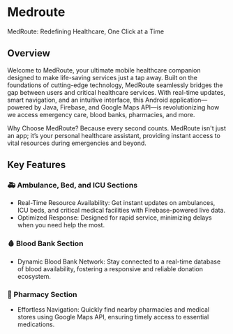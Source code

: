 
# Medroute

MedRoute: Redefining Healthcare, One Click at a Time

## Overview
Welcome to MedRoute, your ultimate mobile healthcare companion designed to make life-saving services just a tap away. Built on the foundations of cutting-edge technology, MedRoute seamlessly bridges the gap between users and critical healthcare services. With real-time updates, smart navigation, and an intuitive interface, this Android application—powered by Java, Firebase, and Google Maps API—is revolutionizing how we access emergency care, blood banks, pharmacies, and more.

Why Choose MedRoute?
Because every second counts. MedRoute isn't just an app; it’s your personal healthcare assistant, providing instant access to vital resources during emergencies and beyond.

## Key Features
### 🚑 Ambulance, Bed, and ICU Sections
- Real-Time Resource Availability: Get instant updates on ambulances, ICU beds, and critical medical facilities with Firebase-powered live data.
- Optimized Response: Designed for rapid service, minimizing delays when you need help the most.

### 🩸 Blood Bank Section
- Dynamic Blood Bank Network: Stay connected to a real-time database of blood availability, fostering a responsive and reliable donation ecosystem.

### 💊 Pharmacy Section
- Effortless Navigation: Quickly find nearby pharmacies and medical stores using Google Maps API, ensuring timely access to essential medications.

